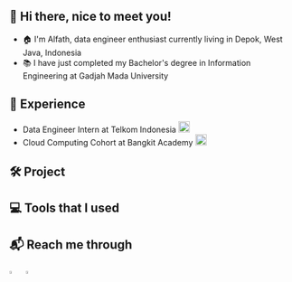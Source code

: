 ## 👋 Hi there, nice to meet you!
- 🏠 I'm Alfath, data engineer enthusiast currently living in Depok, West Java, Indonesia <img src="https://cdn-icons-png.freepik.com/256/12339/12339528.png?ga=GA1.1.1460430488.1719132627&semt=ais_hybrid" width="15"/>
- 📚 I have just completed my Bachelor's degree in Information Engineering at Gadjah Mada University

## 💼 Experience
- Data Engineer Intern at Telkom Indonesia <img src="https://w1.pngwing.com/pngs/277/574/png-transparent-telkomsel-logo-telkom-university-telkom-institute-of-technology-telkom-indonesia-telecommunications-mobile-phones-telkom-group-mass-media.png" width="20"/>
- Cloud Computing Cohort at Bangkit Academy <img src="https://files.klob.id/public/mig01/l32ovhf5/channels4_profile.jpg" width="20"/>

## 🛠️ Project

## 💻 Tools that I used

## 📬 Reach me through
[<img src="https://img.icons8.com/color/48/000000/linkedin.png" width="3.5%"/>](https://www.linkedin.com/in/alfathlathif/) &nbsp; <a href="mailto:alfathns1932@gmail.com"> <img src="https://cdn-icons-png.freepik.com/256/10829/10829119.png?ga=GA1.1.1460430488.1719132627&semt=ais_hybrid" width="3.5%"/> 
